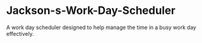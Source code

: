 # Jackson-s-Work-Day-Scheduler
A work day scheduler designed to help manage the time in a busy work day effectively. 
